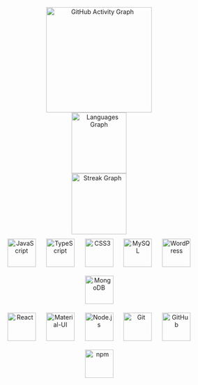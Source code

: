 <div align="center">
  <!-- GitHub Profile Views -->
<!--   <a href="https://komarev.com/ghpvc/?username=madhukazz&label=Profile%20views&color=0e75b6&style=flat">
    <img src="https://komarev.com/ghpvc/?username=madhukazz&label=Profile%20views&color=0e75b6&style=flat" alt="Profile views">
  </a> -->
  
  <!-- GitHub Activity Graph -->
  <a href="https://github-readme-activity-graph.vercel.app/graph?username=madhukazz&radius=16&theme=gruvbox&area=true&order=5&hide_border=true&hide_title=true">
    <img src="https://github-readme-activity-graph.vercel.app/graph?username=madhukazz&radius=16&theme=gruvbox&area=true&order=5&hide_border=true&hide_title=true" height="242" alt="GitHub Activity Graph">
  </a>
  
  <!-- Most Used Languages and Streak Stats -->
  <div width="50%" display="flex">
      <img width="50%" src="https://github-readme-stats.vercel.app/api/top-langs?username=madhukazz&locale=en&hide_title=true&layout=compact&card_width=320&langs_count=5&theme=gruvbox&hide_border=true&order=2" height="140" alt="Languages Graph">
      <img width="50%" src="https://streak-stats.demolab.com?user=madhukazz&locale=en&mode=daily&theme=gruvbox&hide_border=true&border_radius=5&order=3" height="140" alt="Streak Graph">
  </div>

  <!-- Icons for Technologies -->
  <div>
      <img style="margin:10px" src="https://cdn.jsdelivr.net/gh/devicons/devicon/icons/javascript/javascript-original.svg" height="65" alt="JavaScript">
      <img style="margin:10px" src="https://cdn.jsdelivr.net/gh/devicons/devicon/icons/typescript/typescript-original.svg" height="65" alt="TypeScript">
      <img style="margin:10px" src="https://cdn.jsdelivr.net/gh/devicons/devicon/icons/css3/css3-original.svg" height="65" alt="CSS3">
      <img style="margin:10px" src="https://cdn.jsdelivr.net/gh/devicons/devicon/icons/mysql/mysql-original.svg" height="65" alt="MySQL">
      <img style="margin:10px" src="https://cdn.jsdelivr.net/gh/devicons/devicon/icons/wordpress/wordpress-original.svg" height="65" alt="WordPress">
      <img style="margin:10px" src="https://cdn.jsdelivr.net/gh/devicons/devicon/icons/mongodb/mongodb-original.svg" height="65" alt="MongoDB">
  </div>
  <div>
      <img style="margin:10px" src="https://cdn.jsdelivr.net/gh/devicons/devicon/icons/react/react-original.svg" height="65" alt="React">
      <img style="margin:10px" src="https://cdn.jsdelivr.net/gh/devicons/devicon/icons/materialui/materialui-original.svg" height="65" alt="Material-UI">
      <img style="margin:10px" src="https://cdn.jsdelivr.net/gh/devicons/devicon/icons/nodejs/nodejs-original.svg" height="65" alt="Node.js">
      <img style="margin:10px" src="https://cdn.jsdelivr.net/gh/devicons/devicon/icons/git/git-original.svg" height="65" alt="Git">
      <img style="margin:10px" src="https://cdn.jsdelivr.net/gh/devicons/devicon/icons/github/github-original.svg" height="65" alt="GitHub">
      <img style="margin:10px" src="https://cdn.jsdelivr.net/gh/devicons/devicon/icons/npm/npm-original-wordmark.svg" height="65" alt="npm">
  </div>
</div>
